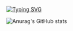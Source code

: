 [![Typing SVG](https://readme-typing-svg.demolab.com?font=Delius&pause=1000&color=F77BBA&background=FFFFFF00&width=435&lines=Welcome+to+Jungho's+GitHub)](https://git.io/typing-svg)



![Anurag's GitHub stats](https://github-readme-stats.vercel.app/api?username=Kimjungho&theme=dark&show_icons=true)
